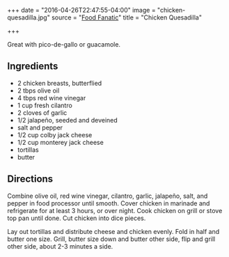 +++
date = "2016-04-26T22:47:55-04:00"
image = "chicken-quesadilla.jpg"
source = "[Food Fanatic](http://www.foodfanatic.com/2013/11/grilled-chicken-quesadillas-magic-in-the-marinade/)"
title = "Chicken Quesadilla"

+++

Great with pico-de-gallo or guacamole.
<!--more-->

## Ingredients

* 2 chicken breasts, butterflied
* 2 tbps olive oil
* 4 tbps red wine vinegar
* 1 cup fresh cilantro
* 2 cloves of garlic
* 1/2 jalapeño, seeded and deveined
* salt and pepper
* 1/2 cup colby jack cheese
* 1/2 cup monterey jack cheese
* tortillas
* butter

## Directions

Combine olive oil, red wine vinegar, cilantro, garlic, jalapeño, salt, and
pepper in food processor until smooth. Cover chicken in marinade and
refrigerate for at least 3 hours, or over night. Cook chicken on grill or stove
top pan until done. Cut chicken into dice pieces.

Lay out tortillas and distribute cheese and chicken evenly. Fold in half and
butter one size. Grill, butter size down and butter other side, flip and grill
other side, about 2-3 minutes a side.
